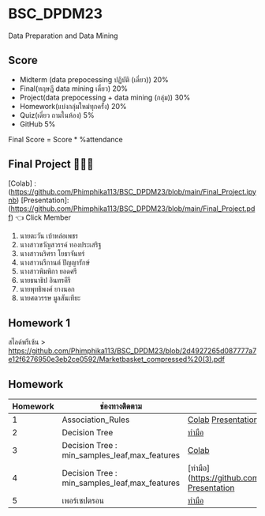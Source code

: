 # BSC_DPDM23
Data Preparation and Data Mining

## Score
- Midterm (data prepocessing ปฏิบัติ (เดี่ยว)) 20%
- Final(ทฤษฎี data mining เดี่ยว) 20%
- Project(data prepocessing + data mining (กลุ่ม)) 30%
- Homework(แบ่งกลุ่มใหม่ทุกครั้ง) 20%
- Quiz(เดี่ยว ถามในห้อง) 5%
- GitHub 5%

Final Score = Score * %attendance
## Final Project 🌷🌷🌷
[Colab] : (https://github.com/Phimphika113/BSC_DPDM23/blob/main/Final_Project.ipynb)
[Presentation]:(https://github.com/Phimphika113/BSC_DPDM23/blob/main/Final_Project.pdf) 👈 Click
Member
1. นายตะวัน เบ้าหล่อเพชร
2. นางสาวขวัญสวรรค์ ทองประเสริฐ
3. นางสาวนริศรา โยธาจันทร์
4. นางสาวนรีกานต์ ปัญญารักษ์
5. นางสาวพิมพิกา ยอดศรี
6. นายธนาธิป อินทรคีรี
7. นายพุทธิพงศ์ ยางนอก
8. นายศตวรรษ มูลสันเทียะ
   
## Homework 1 
สไลด์พรีเซ้น > https://github.com/Phimphika113/BSC_DPDM23/blob/2d4927265d087777a7e12f6276950e3eb2ce0592/Marketbasket_compressed%20(3).pdf
## Homework
| Homework | ช่องทางติดตาม | ลิงก์ของแต่ละช่องทาง |
| ---- | ---- | ---- |
| 1 | Association_Rules |[Colab](https://github.com/Phimphika113/BSC_DPDM23/blob/main/Copy_of_Frequent_Patterns_(Association_Rules).ipynb) [Presentation](https://github.com/Phimphika113/BSC_DPDM23/blob/main/Marketbasket_compressed%20(3).pdf)|
| 2 | Decision Tree |[ทำมือ](https://github.com/Phimphika113/BSC_DPDM23/blob/main/Hw2_643020511-3_%E0%B8%9E%E0%B8%B4%E0%B8%A1%E0%B8%9E%E0%B8%B4%E0%B8%81%E0%B8%B2-%E0%B8%A2%E0%B8%AD%E0%B8%94%E0%B8%A8%E0%B8%A3%E0%B8%B5.pdf)|
| 3 | Decision Tree  : min_samples_leaf,max_features | [Colab](https://github.com/Phimphika113/BSC_DPDM23/blob/main/Classification.ipynb)|
| 4 | Decision Tree  : min_samples_leaf,max_features | [ทำมือ] (https://github.com/Phimphika113/BSC_DPDM23/blob/main/Hw4.pdf) [Presentation](https://github.com/Phimphika113/BSC_DPDM23/blob/main/Presentation_HW4.pd)|
| 5 | เพอร์เซปตรอน | [ทำมือ](https://github.com/Phimphika113/BSC_DPDM23/blob/main/HW5_%E0%B9%80%E0%B8%9E%E0%B8%AD%E0%B8%A3%E0%B9%8C%E0%B9%80%E0%B8%8B%E0%B8%AD%E0%B8%9B%E0%B8%95%E0%B8%AD%E0%B8%99%20%26%20accuracy%20%20.pdf)|

